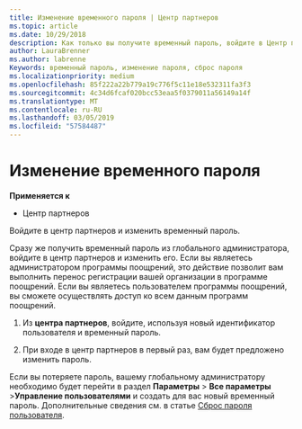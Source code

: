 ```yaml
---
title: Изменение временного пароля | Центр партнеров
ms.topic: article
ms.date: 10/29/2018
description: Как только вы получите временный пароль, войдите в Центр партнеров и измените его.
author: LauraBrenner
ms.author: labrenne
Keywords: временный пароль, изменение пароля, сброс пароля
ms.localizationpriority: medium
ms.openlocfilehash: 85f222a22b779a19c776f5c11e18e532311fa3f3
ms.sourcegitcommit: 4c34d6fcaf020bcc53eaa5f0379011a56149a14f
ms.translationtype: MT
ms.contentlocale: ru-RU
ms.lasthandoff: 03/05/2019
ms.locfileid: "57584487"
---
```

# <a name="change-your-temporary-password"></a>Изменение временного пароля

**Применяется к**

-  Центр партнеров

Войдите в центр партнеров и изменить временный пароль.

Сразу же получить временный пароль из глобального администратора, войдите в центр партнеров и изменить его. Если вы являетесь администратором программы поощрений, это действие позволит вам выполнить перенос регистрации вашей организации в программе поощрений. Если вы являетесь пользователем программы поощрений, вы сможете осуществлять доступ ко всем данным программ поощрений.

1.  Из **центра партнеров**, войдите, используя новый идентификатор пользователя и временный пароль.

2.  При входе в центр партнеров в первый раз, вам будет предложено изменить пароль.

Если вы потеряете пароль, вашему глобальному администратору необходимо будет перейти в раздел **Параметры** > **Все параметры** >**Управление пользователями** и создать для вас новый временный пароль.
Дополнительные сведения см. в статье [Сброс пароля пользователя](reset-a-user-password.md).


 

 



